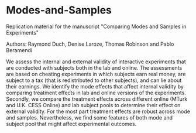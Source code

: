 # Modes-and-Samples
Replication material for the manuscript "Comparing Modes and Samples in Experiments"

Authors: Raymond Duch,  Denise Laroze, Thomas Robinson and Pablo Beramendi

We assess the internal and external validity of interactive experiments that are conducted with subjects both in the lab and online.  The assessments are based on cheating experiments in which subjects earn real money, are subject to a tax (that is redistributed to other subjects), and can lie about their earnings.  We identify the mode effects that affect internal validity by comparing treatment effects in lab and online versions of the experiments.  Secondly, we compare the treatment effects across different online (MTurk and U.K. CESS Online) and lab subject pools to determine their effect on external validity. For the most part treatment effects are robust across mode and samples.  Nevertheless, we find some features of both mode and subject pool that might affect experimental outcomes. 


